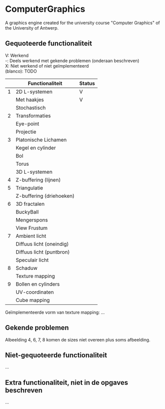 # ComputerGraphics
A graphics engine created for the university course "Computer Graphics" of the University of Antwerp.
## Gequoteerde functionaliteit

V: Werkend  
-: Deels werkend met gekende problemen (onderaan beschreven)  
X: Niet werkend of niet geïmplementeerd  
(blanco): TODO  


|   | Functionaliteit      | Status |
|---|---------------------------|---|
| 1 | 2D L-systemen             | V  |
|   | Met haakjes               | V  |
|   | Stochastisch              |   |
| 2 | Transformaties            |   |
|   | Eye-point                 |   |
|   | Projectie                 |   |
| 3 | Platonische Lichamen      |   |
|   | Kegel en cylinder         |   |
|   | Bol                       |   |
|   | Torus                     |   |
|   | 3D L-systemen             |   |
| 4 | Z-buffering (lijnen)      |   |
| 5 | Triangulatie              |   |
|   | Z-buffering (driehoeken)  |   |
| 6 | 3D fractalen              |   |
|   | BuckyBall                 |   |
|   | Mengerspons               |   |
|   | View Frustum              |   |
| 7 | Ambient licht             |   |
|   | Diffuus licht (oneindig)  |   |
|   | Diffuus licht (puntbron)  |   |
|   | Speculair licht           |   |
| 8 | Schaduw                   |   |
|   | Texture mapping           |   |
| 9 | Bollen en cylinders       |   |
|   | UV-coordinaten            |   |
|   | Cube mapping              |   |

Geïmplementeerde vorm van texture mapping: ...

## Gekende problemen 
Albeelding 4, 6, 7, 8 komen de sizes niet overeen plus soms afbeelding.
## Niet-gequoteerde functionaliteit
...

## Extra functionaliteit, niet in de opgaves beschreven
...
